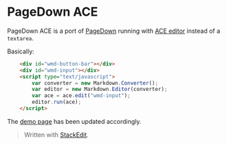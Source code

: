 PageDown ACE
============

PageDown ACE is a port of [PageDown](https://code.google.com/p/pagedown/wiki/PageDown) running with [ACE editor](http://ace.c9.io/) instead of a `textarea`.

Basically:

```html
    <div id="wmd-button-bar"></div>
    <div id="wmd-input"></div>
    <script type="text/javascript">
        var converter = new Markdown.Converter();
        var editor = new Markdown.Editor(converter);
        var ace = ace.edit("wmd-input");
        editor.run(ace);
    </script>
```

The [demo page][1] has been updated accordingly.

> Written with [StackEdit](http://benweet.github.io/stackedit/).


  [1]: https://github.com/benweet/pagedown-ace/blob/master/demo/browser/demo.html